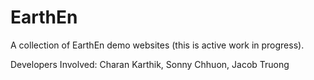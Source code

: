 # EarthEn

A collection of EarthEn demo websites (this is active work in progress).
<div>
Developers Involved: Charan Karthik, Sonny Chhuon, Jacob Truong
</div>

